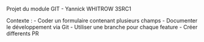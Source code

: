 Projet du module GIT - Yannick WHITROW 3SRC1

Contexte : - Coder un formulaire contenant plusieurs champs
           - Documenter le développement via Git
           - Utiliser une branche pour chaque feature 
           - Créer differents PR

